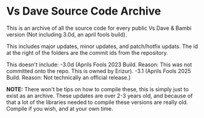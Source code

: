 # Vs Dave Source Code Archive

This is an archive of all the source code for every public Vs Dave & Bambi version (Not including 3.0d, an april fools build).

This includes major updates, minor updates, and patch/hotfix updats. 
The id at the right of the folders are the commit ids from the repository.

This doesn't include:
-3.0d (Aprils Fools 2023 Build. Reason: This was not committed onto the repo. This is owned by Erizur).
-3.1 (Aprils Fools 2025 Build. Reason: Not technically an official release.)


**NOTE:** There won't be tips on how to compile these, this is simply just to exist as an archive.
These updates are over 2-3 years old, and because of that a lot of the libraries needed to compile these versions are really old. Compile if you wish, and at your own time.